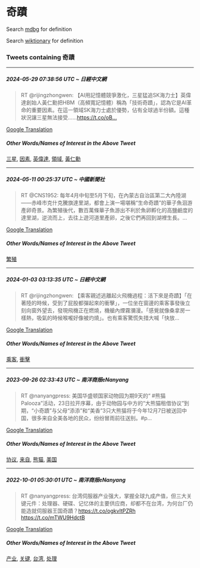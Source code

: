 # 奇蹟

Search [mdbg](https://www.mdbg.net/chinese/dictionary?page=worddict&wdrst=0&wdqb=奇蹟) for definition

Search [wiktionary](https://en.wiktionary.org/wiki/奇蹟) for definition

### Tweets containing 奇蹟

___
##### 2024-05-29 07:38:56 UTC ~ 日經中文網
> RT @rijingzhongwen: 【AI用記憶體競爭激化，三星猛追SK海力士】英偉達創始人黃仁勳把HBM（高頻寬記憶體）稱為「技術奇蹟」，認為它是AI革命的重要因素。在這一領域SK海力士處於優勢，佔有全球過半份額。這種狀況讓三星無法接受……https://t.co/oB…

[Google Translation](https://translate.google.com/?hi=en&tab=TT&sl=zh-CN&tl=en&op=translate&text=RT+%40rijingzhongwen%3A+%E3%80%90AI%E7%94%A8%E8%A8%98%E6%86%B6%E9%AB%94%E7%AB%B6%E7%88%AD%E6%BF%80%E5%8C%96%EF%BC%8C%E4%B8%89%E6%98%9F%E7%8C%9B%E8%BF%BDSK%E6%B5%B7%E5%8A%9B%E5%A3%AB%E3%80%91%E8%8B%B1%E5%81%89%E9%81%94%E5%89%B5%E5%A7%8B%E4%BA%BA%E9%BB%83%E4%BB%81%E5%8B%B3%E6%8A%8AHBM%EF%BC%88%E9%AB%98%E9%A0%BB%E5%AF%AC%E8%A8%98%E6%86%B6%E9%AB%94%EF%BC%89%E7%A8%B1%E7%82%BA%E3%80%8C%E6%8A%80%E8%A1%93%E5%A5%87%E8%B9%9F%E3%80%8D%EF%BC%8C%E8%AA%8D%E7%82%BA%E5%AE%83%E6%98%AFAI%E9%9D%A9%E5%91%BD%E7%9A%84%E9%87%8D%E8%A6%81%E5%9B%A0%E7%B4%A0%E3%80%82%E5%9C%A8%E9%80%99%E4%B8%80%E9%A0%98%E5%9F%9FSK%E6%B5%B7%E5%8A%9B%E5%A3%AB%E8%99%95%E6%96%BC%E5%84%AA%E5%8B%A2%EF%BC%8C%E4%BD%94%E6%9C%89%E5%85%A8%E7%90%83%E9%81%8E%E5%8D%8A%E4%BB%BD%E9%A1%8D%E3%80%82%E9%80%99%E7%A8%AE%E7%8B%80%E6%B3%81%E8%AE%93%E4%B8%89%E6%98%9F%E7%84%A1%E6%B3%95%E6%8E%A5%E5%8F%97%E2%80%A6%E2%80%A6https%3A%2F%2Ft.co%2FoB%E2%80%A6)
##### Other Words/Names of Interest in the Above Tweet
[三星](三星.md), [因素](因素.md), [英偉達](英偉達.md), [領域](領域.md), [黃仁勳](黃仁勳.md)
___
##### 2024-05-11 00:25:37 UTC ~ 中國新聞社
> RT @CNS1952: 每年4月中旬至5月下旬，在內蒙古自治區第二大內陸湖——赤峰市克什克騰旗達里湖，都會上演一場堪稱“生命奇蹟”的華子魚洄游產卵奇景。為繁殖後代，數百萬條華子魚游出不利於魚卵孵化的高鹽鹼度的達里湖，逆流而上，去往上遊河道里產卵，之後它們再回到湖裡生長。…

[Google Translation](https://translate.google.com/?hi=en&tab=TT&sl=zh-CN&tl=en&op=translate&text=RT+%40CNS1952%3A+%E6%AF%8F%E5%B9%B44%E6%9C%88%E4%B8%AD%E6%97%AC%E8%87%B35%E6%9C%88%E4%B8%8B%E6%97%AC%EF%BC%8C%E5%9C%A8%E5%85%A7%E8%92%99%E5%8F%A4%E8%87%AA%E6%B2%BB%E5%8D%80%E7%AC%AC%E4%BA%8C%E5%A4%A7%E5%85%A7%E9%99%B8%E6%B9%96%E2%80%94%E2%80%94%E8%B5%A4%E5%B3%B0%E5%B8%82%E5%85%8B%E4%BB%80%E5%85%8B%E9%A8%B0%E6%97%97%E9%81%94%E9%87%8C%E6%B9%96%EF%BC%8C%E9%83%BD%E6%9C%83%E4%B8%8A%E6%BC%94%E4%B8%80%E5%A0%B4%E5%A0%AA%E7%A8%B1%E2%80%9C%E7%94%9F%E5%91%BD%E5%A5%87%E8%B9%9F%E2%80%9D%E7%9A%84%E8%8F%AF%E5%AD%90%E9%AD%9A%E6%B4%84%E6%B8%B8%E7%94%A2%E5%8D%B5%E5%A5%87%E6%99%AF%E3%80%82%E7%82%BA%E7%B9%81%E6%AE%96%E5%BE%8C%E4%BB%A3%EF%BC%8C%E6%95%B8%E7%99%BE%E8%90%AC%E6%A2%9D%E8%8F%AF%E5%AD%90%E9%AD%9A%E6%B8%B8%E5%87%BA%E4%B8%8D%E5%88%A9%E6%96%BC%E9%AD%9A%E5%8D%B5%E5%AD%B5%E5%8C%96%E7%9A%84%E9%AB%98%E9%B9%BD%E9%B9%BC%E5%BA%A6%E7%9A%84%E9%81%94%E9%87%8C%E6%B9%96%EF%BC%8C%E9%80%86%E6%B5%81%E8%80%8C%E4%B8%8A%EF%BC%8C%E5%8E%BB%E5%BE%80%E4%B8%8A%E9%81%8A%E6%B2%B3%E9%81%93%E9%87%8C%E7%94%A2%E5%8D%B5%EF%BC%8C%E4%B9%8B%E5%BE%8C%E5%AE%83%E5%80%91%E5%86%8D%E5%9B%9E%E5%88%B0%E6%B9%96%E8%A3%A1%E7%94%9F%E9%95%B7%E3%80%82%E2%80%A6)
##### Other Words/Names of Interest in the Above Tweet
[繁殖](繁殖.md)
___
##### 2024-01-03 03:13:35 UTC ~ 日經中文網
> RT @rijingzhongwen: 【乘客親述逃離起火飛機過程：活下來是奇蹟】「在著陸的時候，受到了屁股都彈起來的衝擊」，一位坐在窗邊的乘客事發後立刻向窗外望去，發現飛機正在燃燒，機艙內煙霧瀰漫。「感覺就像桑拿房一樣熱，吸氣的時候喉嚨好像被灼燒」。也有乘客驚慌失措大喊「快放…

[Google Translation](https://translate.google.com/?hi=en&tab=TT&sl=zh-CN&tl=en&op=translate&text=RT+%40rijingzhongwen%3A+%E3%80%90%E4%B9%98%E5%AE%A2%E8%A6%AA%E8%BF%B0%E9%80%83%E9%9B%A2%E8%B5%B7%E7%81%AB%E9%A3%9B%E6%A9%9F%E9%81%8E%E7%A8%8B%EF%BC%9A%E6%B4%BB%E4%B8%8B%E4%BE%86%E6%98%AF%E5%A5%87%E8%B9%9F%E3%80%91%E3%80%8C%E5%9C%A8%E8%91%97%E9%99%B8%E7%9A%84%E6%99%82%E5%80%99%EF%BC%8C%E5%8F%97%E5%88%B0%E4%BA%86%E5%B1%81%E8%82%A1%E9%83%BD%E5%BD%88%E8%B5%B7%E4%BE%86%E7%9A%84%E8%A1%9D%E6%93%8A%E3%80%8D%EF%BC%8C%E4%B8%80%E4%BD%8D%E5%9D%90%E5%9C%A8%E7%AA%97%E9%82%8A%E7%9A%84%E4%B9%98%E5%AE%A2%E4%BA%8B%E7%99%BC%E5%BE%8C%E7%AB%8B%E5%88%BB%E5%90%91%E7%AA%97%E5%A4%96%E6%9C%9B%E5%8E%BB%EF%BC%8C%E7%99%BC%E7%8F%BE%E9%A3%9B%E6%A9%9F%E6%AD%A3%E5%9C%A8%E7%87%83%E7%87%92%EF%BC%8C%E6%A9%9F%E8%89%99%E5%85%A7%E7%85%99%E9%9C%A7%E7%80%B0%E6%BC%AB%E3%80%82%E3%80%8C%E6%84%9F%E8%A6%BA%E5%B0%B1%E5%83%8F%E6%A1%91%E6%8B%BF%E6%88%BF%E4%B8%80%E6%A8%A3%E7%86%B1%EF%BC%8C%E5%90%B8%E6%B0%A3%E7%9A%84%E6%99%82%E5%80%99%E5%96%89%E5%9A%A8%E5%A5%BD%E5%83%8F%E8%A2%AB%E7%81%BC%E7%87%92%E3%80%8D%E3%80%82%E4%B9%9F%E6%9C%89%E4%B9%98%E5%AE%A2%E9%A9%9A%E6%85%8C%E5%A4%B1%E6%8E%AA%E5%A4%A7%E5%96%8A%E3%80%8C%E5%BF%AB%E6%94%BE%E2%80%A6)
##### Other Words/Names of Interest in the Above Tweet
[乘客](乘客.md), [衝擊](衝擊.md)
___
##### 2023-09-26 02:33:43 UTC ~ 南洋商报eNanyang
> RT @nanyangpress: 美国华盛顿国家动物园为期9天的“ #熊猫 Palooza”活动，23日拉开序幕，由于动物园与中方的“大熊猫租借协议”到期，“小奇蹟”与父母“添添”和“美香”3只大熊猫将于今年12月7日被送回中国，很多来自全美各地的民众，纷纷冒雨前往送别。#p…

[Google Translation](https://translate.google.com/?hi=en&tab=TT&sl=zh-CN&tl=en&op=translate&text=RT+%40nanyangpress%3A+%E7%BE%8E%E5%9B%BD%E5%8D%8E%E7%9B%9B%E9%A1%BF%E5%9B%BD%E5%AE%B6%E5%8A%A8%E7%89%A9%E5%9B%AD%E4%B8%BA%E6%9C%9F9%E5%A4%A9%E7%9A%84%E2%80%9C+%23%E7%86%8A%E7%8C%AB+Palooza%E2%80%9D%E6%B4%BB%E5%8A%A8%EF%BC%8C23%E6%97%A5%E6%8B%89%E5%BC%80%E5%BA%8F%E5%B9%95%EF%BC%8C%E7%94%B1%E4%BA%8E%E5%8A%A8%E7%89%A9%E5%9B%AD%E4%B8%8E%E4%B8%AD%E6%96%B9%E7%9A%84%E2%80%9C%E5%A4%A7%E7%86%8A%E7%8C%AB%E7%A7%9F%E5%80%9F%E5%8D%8F%E8%AE%AE%E2%80%9D%E5%88%B0%E6%9C%9F%EF%BC%8C%E2%80%9C%E5%B0%8F%E5%A5%87%E8%B9%9F%E2%80%9D%E4%B8%8E%E7%88%B6%E6%AF%8D%E2%80%9C%E6%B7%BB%E6%B7%BB%E2%80%9D%E5%92%8C%E2%80%9C%E7%BE%8E%E9%A6%99%E2%80%9D3%E5%8F%AA%E5%A4%A7%E7%86%8A%E7%8C%AB%E5%B0%86%E4%BA%8E%E4%BB%8A%E5%B9%B412%E6%9C%887%E6%97%A5%E8%A2%AB%E9%80%81%E5%9B%9E%E4%B8%AD%E5%9B%BD%EF%BC%8C%E5%BE%88%E5%A4%9A%E6%9D%A5%E8%87%AA%E5%85%A8%E7%BE%8E%E5%90%84%E5%9C%B0%E7%9A%84%E6%B0%91%E4%BC%97%EF%BC%8C%E7%BA%B7%E7%BA%B7%E5%86%92%E9%9B%A8%E5%89%8D%E5%BE%80%E9%80%81%E5%88%AB%E3%80%82%23p%E2%80%A6)
##### Other Words/Names of Interest in the Above Tweet
[协议](协议.md), [来自](来自.md), [熊猫](熊猫.md), [美国](美国.md)
___
##### 2022-10-01 05:30:01 UTC ~ 南洋商报eNanyang
> RT @nanyangpress: 台湾伺服器产业强大，掌握全球九成产值，但三大关键元件：处理器、硬碟、记忆体的主要供应商，却都不在台湾，为何台厂仍能造就伺服器王国奇蹟？https://t.co/ogkvItPZRh https://t.co/mTWU9HdctB

[Google Translation](https://translate.google.com/?hi=en&tab=TT&sl=zh-CN&tl=en&op=translate&text=RT+%40nanyangpress%3A+%E5%8F%B0%E6%B9%BE%E4%BC%BA%E6%9C%8D%E5%99%A8%E4%BA%A7%E4%B8%9A%E5%BC%BA%E5%A4%A7%EF%BC%8C%E6%8E%8C%E6%8F%A1%E5%85%A8%E7%90%83%E4%B9%9D%E6%88%90%E4%BA%A7%E5%80%BC%EF%BC%8C%E4%BD%86%E4%B8%89%E5%A4%A7%E5%85%B3%E9%94%AE%E5%85%83%E4%BB%B6%EF%BC%9A%E5%A4%84%E7%90%86%E5%99%A8%E3%80%81%E7%A1%AC%E7%A2%9F%E3%80%81%E8%AE%B0%E5%BF%86%E4%BD%93%E7%9A%84%E4%B8%BB%E8%A6%81%E4%BE%9B%E5%BA%94%E5%95%86%EF%BC%8C%E5%8D%B4%E9%83%BD%E4%B8%8D%E5%9C%A8%E5%8F%B0%E6%B9%BE%EF%BC%8C%E4%B8%BA%E4%BD%95%E5%8F%B0%E5%8E%82%E4%BB%8D%E8%83%BD%E9%80%A0%E5%B0%B1%E4%BC%BA%E6%9C%8D%E5%99%A8%E7%8E%8B%E5%9B%BD%E5%A5%87%E8%B9%9F%EF%BC%9Fhttps%3A%2F%2Ft.co%2FogkvItPZRh+https%3A%2F%2Ft.co%2FmTWU9HdctB)
##### Other Words/Names of Interest in the Above Tweet
[产业](产业.md), [关键](关键.md), [台湾](台湾.md), [处理](处理.md)
